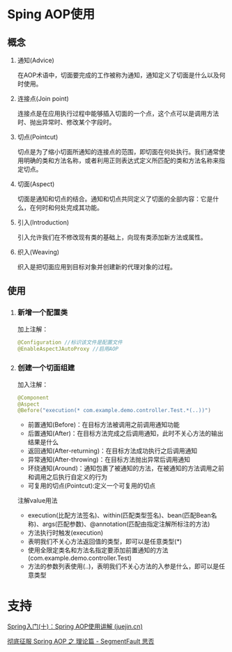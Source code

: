 # Sping AOP使用

## 概念

1. 通知(Advice)

   在AOP术语中，切面要完成的工作被称为通知，通知定义了切面是什么以及何时使用。

2. 连接点(Join point)

   连接点是在应用执行过程中能够插入切面的一个点，这个点可以是调用方法时、抛出异常时、修改某个字段时。

3. 切点(Pointcut)

   切点是为了缩小切面所通知的连接点的范围，即切面在何处执行。我们通常使用明确的类和方法名称，或者利用正则表达式定义所匹配的类和方法名称来指定切点。

4. 切面(Aspect)

   切面是通知和切点的结合。通知和切点共同定义了切面的全部内容：它是什么，在何时和何处完成其功能。

5. 引入(Introduction)

   引入允许我们在不修改现有类的基础上，向现有类添加新方法或属性。

6. 织入(Weaving)

   织入是把切面应用到目标对象并创建新的代理对象的过程。

## 使用

1. ### 新增一个配置类

   加上注解：

   ```java
   @Configuration //标识该文件是配置文件
   @EnableAspectJAutoProxy //启用AOP
   ```

2. ### 创建一个切面组建

   加入注解：

   ```java
   @Component
   @Aspect
   @Before("execution(* com.example.demo.controller.Test.*(..))")
   ```

   
   - 前置通知(Before)：在目标方法被调用之前调用通知功能
   - 后置通知(After)：在目标方法完成之后调用通知，此时不关心方法的输出结果是什么
   - 返回通知(After-returning)：在目标方法成功执行之后调用通知
   - 异常通知(After-throwing)：在目标方法抛出异常后调用通知
   - 环绕通知(Around)：通知包裹了被通知的方法，在被通知的方法调用之前和调用之后执行自定义的行为
   - 可复用的切点(Pointcut):定义一个可复用的切点
   
   
   
   注解value用法
   
   - execution(比配方法签名)、within(匹配类型签名)、bean(匹配Bean名称)、args(匹配参数)、@annotation(匹配由指定注解所标注的方法)
   - 方法执行时触发(execution)
   - 表明我们不关心方法返回值的类型，即可以是任意类型(*)
   - 使用全限定类名和方法名指定要添加前置通知的方法(com.example.demo.controller.Test)
   - 方法的参数列表使用(..)，表明我们不关心方法的入参是什么，即可以是任意类型



# 支持

[Spring入门(十)：Spring AOP使用讲解 (juejin.cn)](https://juejin.cn/post/6844903925112373262)

[彻底征服 Spring AOP 之 理论篇 - SegmentFault 思否](https://segmentfault.com/a/1190000007469968)

